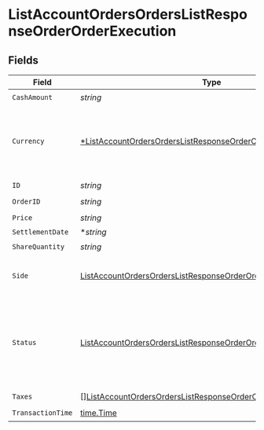 # ListAccountOrdersOrdersListResponseOrderOrderExecution


## Fields

| Field                                                                                                                                                        | Type                                                                                                                                                         | Required                                                                                                                                                     | Description                                                                                                                                                  |
| ------------------------------------------------------------------------------------------------------------------------------------------------------------ | ------------------------------------------------------------------------------------------------------------------------------------------------------------ | ------------------------------------------------------------------------------------------------------------------------------------------------------------ | ------------------------------------------------------------------------------------------------------------------------------------------------------------ |
| `CashAmount`                                                                                                                                                 | *string*                                                                                                                                                     | :heavy_check_mark:                                                                                                                                           | N/A                                                                                                                                                          |
| `Currency`                                                                                                                                                   | [*ListAccountOrdersOrdersListResponseOrderOrderExecutionCurrency](../../models/operations/listaccountordersorderslistresponseorderorderexecutioncurrency.md) | :heavy_minus_sign:                                                                                                                                           | Alphabetic three-letter [ISO 4217](https://en.wikipedia.org/wiki/ISO_4217) currency code.<br/>* EUR - Euro                                                   |
| `ID`                                                                                                                                                         | *string*                                                                                                                                                     | :heavy_check_mark:                                                                                                                                           | N/A                                                                                                                                                          |
| `OrderID`                                                                                                                                                    | *string*                                                                                                                                                     | :heavy_check_mark:                                                                                                                                           | N/A                                                                                                                                                          |
| `Price`                                                                                                                                                      | *string*                                                                                                                                                     | :heavy_check_mark:                                                                                                                                           | N/A                                                                                                                                                          |
| `SettlementDate`                                                                                                                                             | **string*                                                                                                                                                    | :heavy_minus_sign:                                                                                                                                           | N/A                                                                                                                                                          |
| `ShareQuantity`                                                                                                                                              | *string*                                                                                                                                                     | :heavy_check_mark:                                                                                                                                           | N/A                                                                                                                                                          |
| `Side`                                                                                                                                                       | [ListAccountOrdersOrdersListResponseOrderOrderExecutionSide](../../models/operations/listaccountordersorderslistresponseorderorderexecutionside.md)          | :heavy_check_mark:                                                                                                                                           | Side of the execution.<br/>* BUY - <br/>* SELL -                                                                                                             |
| `Status`                                                                                                                                                     | [ListAccountOrdersOrdersListResponseOrderOrderExecutionStatus](../../models/operations/listaccountordersorderslistresponseorderorderexecutionstatus.md)      | :heavy_check_mark:                                                                                                                                           | Execution status of the Execution.<br/>* FILLED - <br/>* SETTLED - <br/>* CANCELLED -                                                                        |
| `Taxes`                                                                                                                                                      | [][ListAccountOrdersOrdersListResponseOrderOrderExecutionTax](../../models/operations/listaccountordersorderslistresponseorderorderexecutiontax.md)          | :heavy_check_mark:                                                                                                                                           | N/A                                                                                                                                                          |
| `TransactionTime`                                                                                                                                            | [time.Time](https://pkg.go.dev/time#Time)                                                                                                                    | :heavy_check_mark:                                                                                                                                           | N/A                                                                                                                                                          |